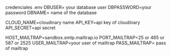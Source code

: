 credenciales 
.env
DBUSER= your database user
DBPASSWORD=your password
DBNAME= name of the database

CLOUD_NAME=cloudinary name
API_KEY=api key of cloudinary
API_SECRET=api secret

HOST_MAILTRAP=sandbox.smtp.mailtrap.io
PORT_MAILTRAP=25 or 465 or 587 or 2525
USER_MAILTRAP=your user of mailtrap
PASS_MAILTRAP= pass of mailtrap
